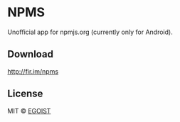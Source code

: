# NPMS

Unofficial app for npmjs.org (currently only for Android).

## Download

http://fir.im/npms

## License

MIT &copy; [EGOIST](https://github.com/egoist)
